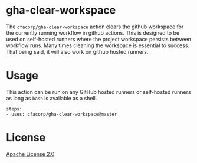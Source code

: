 # gha-clear-workspace

The `cfacorp/gha-clear-workspace` action clears the github workspace for the currently running workflow in github actions. This is designed to be used on self-hosted runners where the project workspace persists between workflow runs. Many times cleaning the workspace is essential to success. That being said, it will also work on github hosted runners.

# Usage

This action can be run on any GitHub hosted runners or self-hosted runners as long as `bash` is available as a shell.

```
steps:
- uses: cfacorp/gha-clear-workspace@master
```

# License

[Apache License 2.0](https://github.com/cfacorp/gha-clear-workspace/blob/master/LICENSE)

